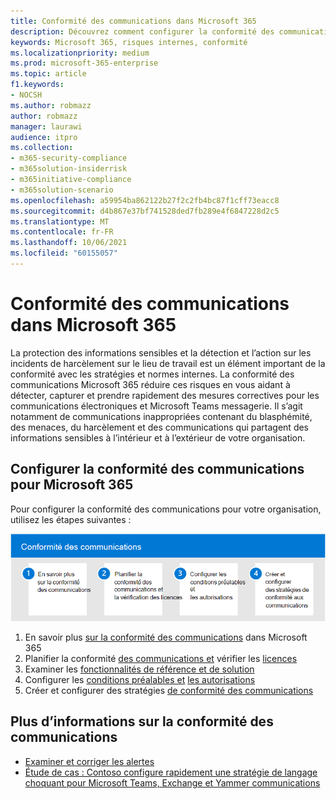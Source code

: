 ```yaml
---
title: Conformité des communications dans Microsoft 365
description: Découvrez comment configurer la conformité des communications dans Microsoft 365.
keywords: Microsoft 365, risques internes, conformité
ms.localizationpriority: medium
ms.prod: microsoft-365-enterprise
ms.topic: article
f1.keywords:
- NOCSH
ms.author: robmazz
author: robmazz
manager: laurawi
audience: itpro
ms.collection:
- m365-security-compliance
- m365solution-insiderrisk
- m365initiative-compliance
- m365solution-scenario
ms.openlocfilehash: a59954ba862122b27f2c2fb4bc87f1cff73eacc8
ms.sourcegitcommit: d4b867e37bf741528ded7fb289e4f6847228d2c5
ms.translationtype: MT
ms.contentlocale: fr-FR
ms.lasthandoff: 10/06/2021
ms.locfileid: "60155057"
---
```

# <a name="communication-compliance-in-microsoft-365"></a>Conformité des communications dans Microsoft 365

La protection des informations sensibles et la détection et l’action sur les incidents de harcèlement sur le lieu de travail est un élément important de la conformité avec les stratégies et normes internes. La conformité des communications Microsoft 365 réduire ces risques en vous aidant à détecter, capturer et prendre rapidement des mesures correctives pour les communications électroniques et Microsoft Teams messagerie. Il s’agit notamment de communications inappropriées contenant du blasphémité, des menaces, du harcèlement et des communications qui partagent des informations sensibles à l’intérieur et à l’extérieur de votre organisation.

## <a name="configure-communication-compliance-for-microsoft-365"></a>Configurer la conformité des communications pour Microsoft 365

Pour configurer la conformité des communications pour votre organisation, utilisez les étapes suivantes :

![Étapes de conformité de la communication de la solution à risque interne.](../media/ir-solution-cc-steps.png)

1. En savoir plus [sur la conformité des communications](communication-compliance.md) dans Microsoft 365
2. Planifier la conformité [des communications et](communication-compliance-plan.md) vérifier les [licences](communication-compliance-configure.md#subscriptions-and-licensing)
3. Examiner les [fonctionnalités de référence et de solution](communication-compliance-feature-reference.md)
4. Configurer les [conditions préalables et](communication-compliance-configure.md#step-2-required-enable-the-audit-log) [les autorisations](communication-compliance-configure.md#step-1-required-enable-permissions-for-communication-compliance)
5. Créer et configurer des stratégies [de conformité des communications](communication-compliance-configure.md#step-5-required-create-a-communication-compliance-policy)

## <a name="more-information-about-communication-compliance"></a>Plus d’informations sur la conformité des communications

- [Examiner et corriger les alertes](communication-compliance-investigate-remediate.md)
- [Étude de cas : Contoso configure rapidement une stratégie de langage choquant pour Microsoft Teams, Exchange et Yammer communications](communication-compliance-case-study.md)